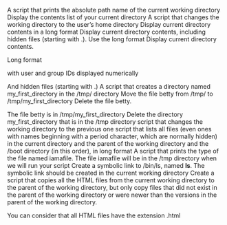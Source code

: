 A  script that prints the absolute path name of the current working directory
Display the contents list of your current directory
A script that changes the working directory to the user’s home directory
Display current directory contents in a long format
Display current directory contents, including hidden files (starting with .). Use the long format
Display current directory contents.



Long format

with user and group IDs displayed numerically

And hidden files (starting with .)
A script that creates a directory named my_first_directory in the /tmp/ directory
Move the file betty from /tmp/ to /tmp/my_first_directory
Delete the file betty.



The file betty is in /tmp/my_first_directory
Delete the directory my_first_directory that is in the /tmp directory
script that changes the working directory to the previous one
script that lists all files (even ones with names beginning with a period character, which are normally hidden) in the current directory and the parent of the working directory and the /boot directory (in this order), in long format
A script that prints the type of the file named iamafile. The file iamafile will be in the /tmp directory when we will run your script
Create a symbolic link to /bin/ls, named __ls__. The symbolic link should be created in the current working directory
Create a script that copies all the HTML files from the current working directory to the parent of the working directory, but only copy files that did not exist in the parent of the working directory or were newer than the versions in the parent of the working directory.



You can consider that all HTML files have the extension .html
